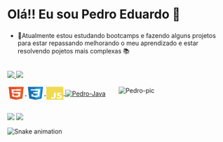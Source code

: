 # Olá!! Eu sou Pedro Eduardo 👋 
###
- 🌱Atualmente estou  estudando bootcamps e fazendo alguns projetos para estar repassando melhorando o meu aprendizado e estar resolvendo pojetos mais complexas 📚
<br>
<div align = "centro" >
  <a href="https://github.com/PedroEduard">
  <img height="180em" src="https://github-readme-stats.vercel.app/api?username=PedroEduard&show_icons=true&theme=dracula&include_all_commits=true&count_private=true"/>
  <img height="180em" src="https://github-readme-stats.vercel.app/api/top-langs/?username=PedroEduard&layout=compact&langs_count=7&theme=dracula"/>
</div>
<div style="display: inline_block"><br>
  <img align="center" alt="Pedro-HTML" height="30" width="40" src="https://raw.githubusercontent.com/devicons/devicon/master/icons/html5/html5-original.svg">
  <img align="center" alt="Pedro-CSS" height="30" width="40" src="https://raw.githubusercontent.com/devicons/devicon/master/icons/css3/css3-original.svg">
  <img align="center" alt="Pedro-Js" height="30" width="40" src="https://raw.githubusercontent.com/devicons/devicon/master/icons/javascript/javascript-plain.svg">
<img align="center" alt="Pedro-Java" height="30" width="40" src="https://cdn.jsdelivr.net/gh/devicons/devicon/icons/java/java-original.svg" />

  <img align="right" alt="Pedro-pic" height="250" width="250"  src="https://share-cdn.picrew.me/shareImg/org/202202/4_Ef6VjG6P.png">

  
</div>
  
  ##
 
<div> 
  
  <a href = "mailto:pedro2003edu@gmail.com"><img src="https://img.shields.io/badge/-Gmail-%23333?style=for-the-badge&logo=gmail&logoColor=white" target="_blank"></a>
  <a href="https://www.linkedin.com/in/pedro-eduardo-3309021b2/" target="_blank"><img src="https://img.shields.io/badge/-LinkedIn-%230077B5?style=for-the-badge&logo=linkedin&logoColor=white" target="_blank"></a> 
 
  ![Snake animation](https://github.com/PedroEduard/PedroEduard/blob/output/github-contribution-grid-snake.svg)
 
</div>
</div>
